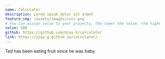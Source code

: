 ```yaml
---
name: Calculator
description: Lorem ipsum dolor sit atmet
feature_img: /assets/images/calc.png
# You can assign value to your projects, the lower the value, the higher the project will be
value: 100
github: https://github.com/Uzay-G/calculator
link: https://uzay-g.github.io/calculator/
---
```

Ted has been eating fruit since he was baby.